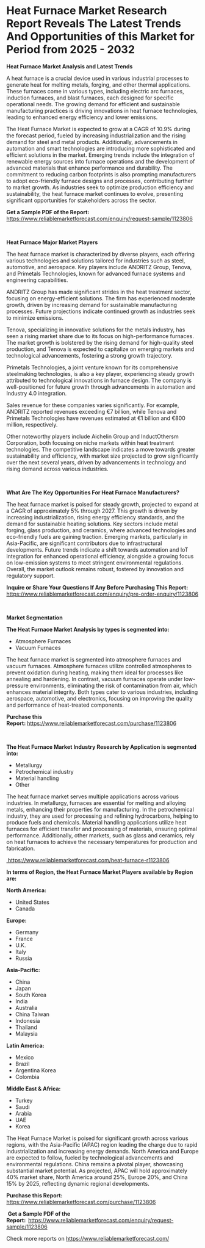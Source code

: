 <p><h1>Heat Furnace Market Research Report Reveals The Latest Trends And Opportunities of this Market for Period from 2025 - 2032</h1></p><p><strong>Heat Furnace Market Analysis and Latest Trends</strong></p>
<p><p>A heat furnace is a crucial device used in various industrial processes to generate heat for melting metals, forging, and other thermal applications. These furnaces come in various types, including electric arc furnaces, induction furnaces, and blast furnaces, each designed for specific operational needs. The growing demand for efficient and sustainable manufacturing practices is driving innovations in heat furnace technologies, leading to enhanced energy efficiency and lower emissions.</p><p>The Heat Furnace Market is expected to grow at a CAGR of 10.9% during the forecast period, fueled by increasing industrialization and the rising demand for steel and metal products. Additionally, advancements in automation and smart technologies are introducing more sophisticated and efficient solutions in the market. Emerging trends include the integration of renewable energy sources into furnace operations and the development of advanced materials that enhance performance and durability. The commitment to reducing carbon footprints is also prompting manufacturers to adopt eco-friendly furnace designs and processes, contributing further to market growth. As industries seek to optimize production efficiency and sustainability, the heat furnace market continues to evolve, presenting significant opportunities for stakeholders across the sector.</p></p>
<p><strong>Get a Sample PDF of the Report:&nbsp;</strong> <a href="https://www.reliablemarketforecast.com/enquiry/request-sample/1123806?utm_campaign=2145&utm_medium=2&utm_source=Github&utm_content=ia&utm_term=18022025&utm_id=heat-furnace">https://www.reliablemarketforecast.com/enquiry/request-sample/1123806</a></p>
<p>&nbsp;</p>
<p><strong>Heat Furnace Major Market Players</strong></p>
<p><p>The heat furnace market is characterized by diverse players, each offering various technologies and solutions tailored for industries such as steel, automotive, and aerospace. Key players include ANDRITZ Group, Tenova, and Primetals Technologies, known for advanced furnace systems and engineering capabilities. </p><p>ANDRITZ Group has made significant strides in the heat treatment sector, focusing on energy-efficient solutions. The firm has experienced moderate growth, driven by increasing demand for sustainable manufacturing processes. Future projections indicate continued growth as industries seek to minimize emissions.</p><p>Tenova, specializing in innovative solutions for the metals industry, has seen a rising market share due to its focus on high-performance furnaces. The market growth is bolstered by the rising demand for high-quality steel production, and Tenova is expected to capitalize on emerging markets and technological advancements, fostering a strong growth trajectory.</p><p>Primetals Technologies, a joint venture known for its comprehensive steelmaking technologies, is also a key player, experiencing steady growth attributed to technological innovations in furnace design. The company is well-positioned for future growth through advancements in automation and Industry 4.0 integration.</p><p>Sales revenue for these companies varies significantly. For example, ANDRITZ reported revenues exceeding €7 billion, while Tenova and Primetals Technologies have revenues estimated at €1 billion and €800 million, respectively.</p><p>Other noteworthy players include Aichelin Group and InductOthersm Corporation, both focusing on niche markets within heat treatment technologies. The competitive landscape indicates a move towards greater sustainability and efficiency, with market size projected to grow significantly over the next several years, driven by advancements in technology and rising demand across various industries.</p></p>
<p>&nbsp;</p>
<p><strong>What Are The Key Opportunities For Heat Furnace Manufacturers?</strong></p>
<p><p>The heat furnace market is poised for steady growth, projected to expand at a CAGR of approximately 5% through 2027. This growth is driven by increasing industrialization, rising energy efficiency standards, and the demand for sustainable heating solutions. Key sectors include metal forging, glass production, and ceramics, where advanced technologies and eco-friendly fuels are gaining traction. Emerging markets, particularly in Asia-Pacific, are significant contributors due to infrastructural developments. Future trends indicate a shift towards automation and IoT integration for enhanced operational efficiency, alongside a growing focus on low-emission systems to meet stringent environmental regulations. Overall, the market outlook remains robust, fostered by innovation and regulatory support.</p></p>
<p><strong>Inquire or Share Your Questions If Any Before Purchasing This Report:</strong> <a href="https://www.reliablemarketforecast.com/enquiry/pre-order-enquiry/1123806?utm_campaign=2145&utm_medium=2&utm_source=Github&utm_content=ia&utm_term=18022025&utm_id=heat-furnace">https://www.reliablemarketforecast.com/enquiry/pre-order-enquiry/1123806</a></p>
<p>&nbsp;</p>
<p><strong>Market Segmentation</strong></p>
<p><strong>The Heat Furnace Market Analysis by types is segmented into:</strong></p>
<p><ul><li>Atmosphere Furnaces</li><li>Vacuum Furnaces</li></ul></p>
<p><p>The heat furnace market is segmented into atmosphere furnaces and vacuum furnaces. Atmosphere furnaces utilize controlled atmospheres to prevent oxidation during heating, making them ideal for processes like annealing and hardening. In contrast, vacuum furnaces operate under low-pressure environments, eliminating the risk of contamination from air, which enhances material integrity. Both types cater to various industries, including aerospace, automotive, and electronics, focusing on improving the quality and performance of heat-treated components.</p></p>
<p><strong>Purchase this Report:&nbsp;</strong><a href="https://www.reliablemarketforecast.com/purchase/1123806?utm_campaign=2145&utm_medium=2&utm_source=Github&utm_content=ia&utm_term=18022025&utm_id=heat-furnace">https://www.reliablemarketforecast.com/purchase/1123806</a></p>
<p>&nbsp;</p>
<p><strong>The Heat Furnace Market Industry Research by Application is segmented into:</strong></p>
<p><ul><li>Metallurgy</li><li>Petrochemical industry</li><li>Material handling</li><li>Other</li></ul></p>
<p><p>The heat furnace market serves multiple applications across various industries. In metallurgy, furnaces are essential for melting and alloying metals, enhancing their properties for manufacturing. In the petrochemical industry, they are used for processing and refining hydrocarbons, helping to produce fuels and chemicals. Material handling applications utilize heat furnaces for efficient transfer and processing of materials, ensuring optimal performance. Additionally, other markets, such as glass and ceramics, rely on heat furnaces to achieve the necessary temperatures for production and fabrication.</p></p>
<p><a href="https://www.reliablemarketforecast.com/heat-furnace-r1123806?utm_campaign=2145&utm_medium=2&utm_source=Github&utm_content=ia&utm_term=18022025&utm_id=heat-furnace">&nbsp;https://www.reliablemarketforecast.com/heat-furnace-r1123806</a></p>
<p><strong>In terms of Region, the Heat Furnace Market Players available by Region are:</strong></p>
<p>
    <p> <strong> North America: </strong>
        <ul>
            <li>United States</li>
            <li>Canada</li>
        </ul>
        </p> 
    <p> <strong> Europe: </strong>
        <ul>
            <li>Germany</li>
            <li>France</li>
            <li>U.K.</li>
            <li>Italy</li>
            <li>Russia</li>
        </ul>
        </p> 
    <p> <strong> Asia-Pacific: </strong>
        <ul>
            <li>China</li>
            <li>Japan</li>
            <li>South Korea</li>
            <li>India</li>
            <li>Australia</li>
            <li>China Taiwan</li>
            <li>Indonesia</li>
            <li>Thailand</li>
            <li>Malaysia</li>
        </ul>
        </p> 
    <p> <strong> Latin America: </strong>
        <ul>
            <li>Mexico</li>
            <li>Brazil</li>
            <li>Argentina Korea</li>
            <li>Colombia</li>
        </ul>
        </p> 
    <p> <strong> Middle East & Africa: </strong>
        <ul>
            <li>Turkey</li>
            <li>Saudi</li>
            <li>Arabia</li>
            <li>UAE</li>
            <li>Korea</li>
        </ul>
    </p>
    </p>
<p><p>The Heat Furnace Market is poised for significant growth across various regions, with the Asia-Pacific (APAC) region leading the charge due to rapid industrialization and increasing energy demands. North America and Europe are expected to follow, fueled by technological advancements and environmental regulations. China remains a pivotal player, showcasing substantial market potential. As projected, APAC will hold approximately 40% market share, North America around 25%, Europe 20%, and China 15% by 2025, reflecting dynamic regional developments.</p></p>
<p><strong>Purchase this Report: </strong><a href="https://www.reliablemarketforecast.com/purchase/1123806?utm_campaign=2145&utm_medium=2&utm_source=Github&utm_content=ia&utm_term=18022025&utm_id=heat-furnace">https://www.reliablemarketforecast.com/purchase/1123806</a></p>
<p>&nbsp;<strong>Get a Sample PDF of the Report:&nbsp;&nbsp;</strong><a href="https://www.reliablemarketforecast.com/enquiry/request-sample/1123806?utm_campaign=2145&utm_medium=2&utm_source=Github&utm_content=ia&utm_term=18022025&utm_id=heat-furnace">https://www.reliablemarketforecast.com/enquiry/request-sample/1123806</a></p>
<p><strong></strong></p>
<p>Check more reports on <a href="https://www.reliablemarketforecast.com/?utm_campaign=2145&utm_medium=2&utm_source=Github&utm_content=ia&utm_term=18022025&utm_id=heat-furnace">https://www.reliablemarketforecast.com/</a></p>